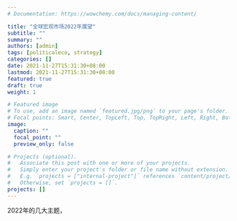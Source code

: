 ```yaml
---
# Documentation: https://wowchemy.com/docs/managing-content/

title: "全球宏观市场2022年展望"
subtitle: ""
summary: ""
authors: [admin]
tags: [politicaleco, strategy]
categories: []
date: 2021-11-27T15:31:30+08:00
lastmod: 2021-11-27T15:31:30+08:00
featured: true
draft: true
weight: 1

# Featured image
# To use, add an image named `featured.jpg/png` to your page's folder.
# Focal points: Smart, Center, TopLeft, Top, TopRight, Left, Right, BottomLeft, Bottom, BottomRight.
image:
  caption: ""
  focal_point: ""
  preview_only: false

# Projects (optional).
#   Associate this post with one or more of your projects.
#   Simply enter your project's folder or file name without extension.
#   E.g. `projects = ["internal-project"]` references `content/project/deep-learning/index.md`.
#   Otherwise, set `projects = []`.
projects: []
---
```


2022年的几大主题，

<!--more-->

